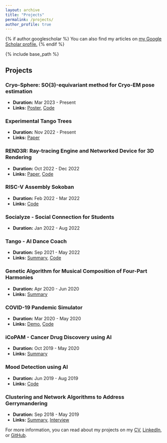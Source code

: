 ```yaml
---
layout: archive
title: "Projects"
permalink: /projects/
author_profile: true
---
```


{% if author.googlescholar %}
  You can also find my articles on <u><a href="{{author.googlescholar}}">my Google Scholar profile</a>.</u>
{% endif %}

{% include base_path %}

## Projects

### Cryo-Sphere: SO(3)-equivariant method for Cryo-EM pose estimation
- **Duration:** Mar 2023 - Present
- **Links:** [Poster](#), [Code](#)

### Experimental Tango Trees
- **Duration:** Nov 2022 - Present
- **Links:** [Paper](#)

### REND3R: Ray-tracing Engine and Networked Device for 3D Rendering
- **Duration:** Oct 2022 - Dec 2022
- **Links:** [Paper](#), [Code](#)

### RISC-V Assembly Sokoban
- **Duration:** Feb 2022 - Mar 2022
- **Links:** [Code](#)

### Socialyze - Social Connection for Students
- **Duration:** Jan 2022 - Aug 2022

### Tango - AI Dance Coach
- **Duration:** Sep 2021 - May 2022
- **Links:** [Summary](#), [Code](#)

### Genetic Algorithm for Musical Composition of Four-Part Harmonies
- **Duration:** Apr 2020 - Jun 2020
- **Links:** [Summary](#)

### COVID-19 Pandemic Simulator
- **Duration:** Mar 2020 - May 2020
- **Links:** [Demo](#), [Code](#)

### iCoPAM - Cancer Drug Discovery using AI
- **Duration:** Oct 2019 - May 2020
- **Links:** [Summary](#)

### Mood Detection using AI
- **Duration:** Jun 2019 - Aug 2019
- **Links:** [Code](#)

### Clustering and Network Algorithms to Address Gerrymandering
- **Duration:** Sep 2018 - May 2019
- **Links:** [Summary](#), [Interview](#)

For more information, you can read about my projects on my [CV](/files/CV_Dev.pdf), [LinkedIn](https://linkedin.com/in/dev-chheda-6497bb1a7), or [GitHub](https://github.com/vedadehhc).
